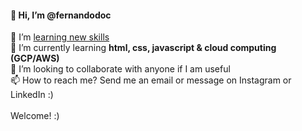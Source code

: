  <h4>👋 Hi, I’m @fernandodoc</h4>
 👀 I’m <ins> learning new skills</ins><br>
 🌱 I’m currently learning <strong> html, css, javascript & cloud computing (GCP/AWS) </strong><br> 
 💞️ I’m looking to collaborate with anyone if I am useful <br>
 📫 How to reach me? Send me an email or message on Instagram or LinkedIn :)<br> 
 <br>
 Welcome! :)

<!---
fernandodoc/fernandodoc is a ✨ special ✨ repository because its `README.md` (this file) appears on your GitHub profile.
You can click the Preview link to take a look at your changes.


--->


